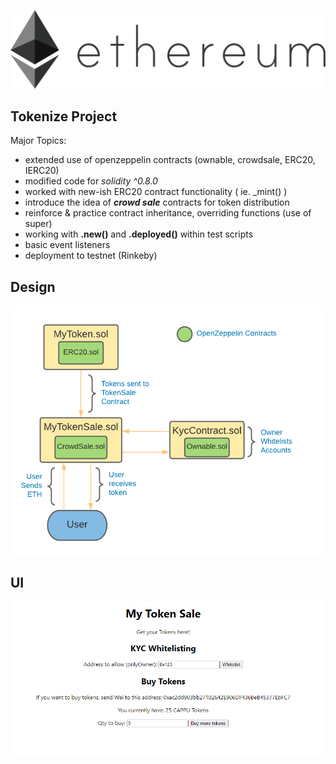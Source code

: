 ![](public/eth.png)
##
## Tokenize Project
Major Topics:
 - extended use of openzeppelin contracts (ownable, crowdsale, ERC20, IERC20)
 - modified code for *solidity ^0.8.0*
 - worked with new-ish ERC20 contract functionality ( ie. _mint() )
 - introduce the idea of ***crowd sale*** contracts for token distribution 
 - reinforce & practice contract inheritance, overriding functions (use of super)
 - working with **.new()** and **.deployed()** within test scripts
 - basic event listeners 
 - deployment to testnet (Rinkeby)

 ## Design

![](public/chart.png)

 ## UI

![](public/UI.png)


